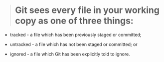 > # Git sees every file in your working copy as one of three things:

- tracked   - a file which has been previously staged or committed;

- untracked - a file which has not been staged or committed; or

- ignored    - a file which Git has been explicitly told to ignore.
